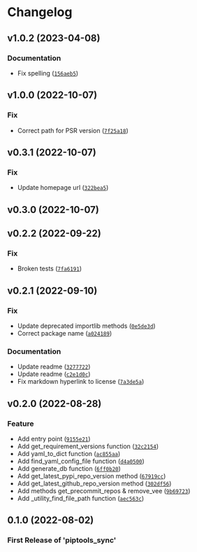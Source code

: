 # Changelog

<!--next-version-placeholder-->

## v1.0.2 (2023-04-08)
### Documentation
* Fix spelling ([`156aeb5`](https://github.com/Stephen-RA-King/piptools-sync/commit/156aeb5dc43958e9d250a5f434271efee7d1404f))

## v1.0.0 (2022-10-07)
### Fix
* Correct path for PSR version ([`7f25a18`](https://github.com/Stephen-RA-King/piptools-sync/commit/7f25a187ba6df98be5684a52b09b88f0c1037af1))

## v0.3.1 (2022-10-07)
### Fix
* Update homepage url ([`322bea5`](https://github.com/Stephen-RA-King/piptools-sync/commit/322bea512064fca189550a2ecb735ae7373c21ad))

## v0.3.0 (2022-10-07)


## v0.2.2 (2022-09-22)
### Fix
* Broken tests ([`7fa6191`](https://github.com/Stephen-RA-King/piptools-sync/commit/7fa6191d7a882d8b647bd91bb19325bbd957b3e1))

## v0.2.1 (2022-09-10)
### Fix
* Update deprecated importlib methods ([`0e5de3d`](https://github.com/Stephen-RA-King/piptools-sync/commit/0e5de3d84582a71a40be0c0a926183f2cfc77198))
* Correct package name ([`a024189`](https://github.com/Stephen-RA-King/piptools-sync/commit/a02418995b081f2b782e4eedd0287d894077fe6f))

### Documentation
* Update readme ([`3277722`](https://github.com/Stephen-RA-King/piptools-sync/commit/3277722eb955ce4c3f735abb5051e10f62796d1b))
* Update readme ([`c2e1d0c`](https://github.com/Stephen-RA-King/piptools-sync/commit/c2e1d0cd3923ae080f658be28ae4432d549c42a8))
* Fix markdown hyperlink to license ([`7a3de5a`](https://github.com/Stephen-RA-King/piptools-sync/commit/7a3de5a78de5cfbabf65ee87d3dab2488e8723f8))

## v0.2.0 (2022-08-28)
### Feature
* Add entry point ([`9155e21`](https://github.com/Stephen-RA-King/piptools-sync/commit/9155e211225907fa0269d50ed06bbe0b4721939d))
* Add get_requirement_versions function ([`32c2154`](https://github.com/Stephen-RA-King/piptools-sync/commit/32c2154405f092332420746c4e0d9338770aabd7))
* Add yaml_to_dict function ([`ac855aa`](https://github.com/Stephen-RA-King/piptools-sync/commit/ac855aa1d9417856d4cc5bae5e001c87a076390d))
* Add find_yaml_config_file function ([`d4a0500`](https://github.com/Stephen-RA-King/piptools-sync/commit/d4a0500774b7208a1276f8aefd4013d8e7b544f6))
* Add generate_db function ([`6ff0b20`](https://github.com/Stephen-RA-King/piptools-sync/commit/6ff0b201a62d8f44e0381f105cfb47250d067d83))
* Add get_latest_pypi_repo_version method ([`67919cc`](https://github.com/Stephen-RA-King/piptools-sync/commit/67919cc8f1efaf79dcfa65789b6c2b149a5a8ba8))
* Add get_latest_github_repo_version method ([`302df56`](https://github.com/Stephen-RA-King/piptools-sync/commit/302df56be2db29c52c85d314860ae9340b162e0f))
* Add methods get_precommit_repos & remove_vee ([`9b69723`](https://github.com/Stephen-RA-King/piptools-sync/commit/9b69723eb6aef4d4b56b41f709bb4e94c7ee2b97))
* Add _utility_find_file_path function ([`aec563c`](https://github.com/Stephen-RA-King/piptools-sync/commit/aec563c8356f6e7c8a2712151a48859b89e8f3cd))

## 0.1.0 (2022-08-02)

### First Release of 'piptools_sync'
